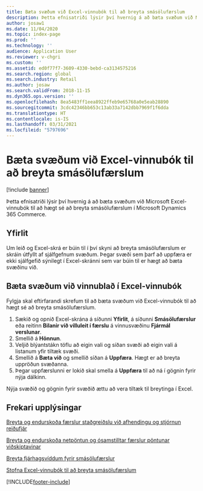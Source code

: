 ```yaml
---
title: Bæta svæðum við Excel-vinnubók til að breyta smásölufærslum
description: Þetta efnisatriði lýsir því hvernig á að bæta svæðum við Microsoft Excel-vinnubók til að hægt sé að breyta smásölufærslum í Microsoft Dynamics 365 Commerce.
author: josaw1
ms.date: 11/04/2020
ms.topic: index-page
ms.prod: ''
ms.technology: ''
audience: Application User
ms.reviewer: v-chgri
ms.custom: ''
ms.assetid: ed0f77f7-3609-4330-bebd-ca3134575216
ms.search.region: global
ms.search.industry: Retail
ms.author: josaw
ms.search.validFrom: 2018-11-15
ms.dyn365.ops.version: ''
ms.openlocfilehash: 8ea5483ff1eea8922ffeb9e65768a0e5eab28890
ms.sourcegitcommit: 3cdc42346bb653c13ab33a7142dbb7969f1f6dda
ms.translationtype: HT
ms.contentlocale: is-IS
ms.lasthandoff: 03/31/2021
ms.locfileid: "5797696"
---
```

# <a name="add-fields-to-an-excel-workbook-to-edit-retail-transactions"></a>Bæta svæðum við Excel-vinnubók til að breyta smásölufærslum

[!include [banner](../includes/banner.md)]

Þetta efnisatriði lýsir því hvernig á að bæta svæðum við Microsoft Excel-vinnubók til að hægt sé að breyta smásölufærslum í Microsoft Dynamics 365 Commerce.

## <a name="overview"></a>Yfirlit

Um leið og Excel-skrá er búin til í því skyni að breyta smásölufærslum er skráin útfyllt af sjálfgefnum svæðum. Þegar svæði sem þarf að uppfæra er ekki sjálfgefið sýnilegt í Excel-skránni sem var búin til er hægt að bæta svæðinu við.

## <a name="add-fields-to-a-worksheet-in-an-excel-workbook"></a>Bæta svæðum við vinnublað í Excel-vinnubók

Fylgja skal eftirfarandi skrefum til að bæta svæðum við Excel-vinnubók til að hægt sé að breyta smásölufærslum.

1. Sækið og opnið Excel-skrána á síðunni **Yfirlit**, á síðunni **Smásölufærslur** eða reitinn **Bilanir við villuleit í færslu** á vinnusvæðinu **Fjármál verslunar**.
1. Smellið á **Hönnun**.
1. Veljið blýantstákn töflu að eigin vali og síðan svæði að eigin vali á listanum yfir tiltæk svæði.
1. Smellið á **Bæta við** og smellið síðan á **Uppfæra**. Hægt er að breyta uppröðun svæðanna.
1. Þegar uppfærslunni er lokið skal smella á **Uppfæra** til að ná í gögnin fyrir nýja dálkinn.

Nýja svæðið og gögnin fyrir svæðið ættu að vera tiltæk til breytinga í Excel.

## <a name="additional-resources"></a>Frekari upplýsingar

[Breyta og endurskoða færslur staðgreiðslu við afhendingu og stjórnun reiðufjár](edit-cash-trans.md)

[Breyta og endurskoða netpöntun og ósamstilltar færslur pöntunar viðskiptavinar](edit-order-trans.md)

[Breyta fjárhagsvíddum fyrir smásölufærslur](edit-financial-dim.md)

[Stofna Excel-vinnubók til að breyta smásölufærslum](create-excel-edit.md)


[!INCLUDE[footer-include](../includes/footer-banner.md)]